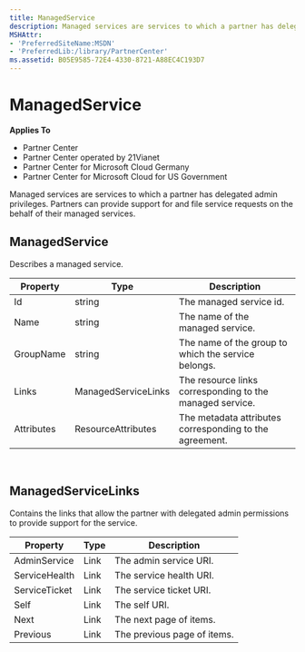 ```yaml
---
title: ManagedService
description: Managed services are services to which a partner has delegated admin privileges. Partners can provide support for and file service requests on the behalf of their managed services.
MSHAttr:
- 'PreferredSiteName:MSDN'
- 'PreferredLib:/library/PartnerCenter'
ms.assetid: B05E9585-72E4-4330-8721-A88EC4C193D7
---
```


# ManagedService


**Applies To**

-   Partner Center
-   Partner Center operated by 21Vianet
-   Partner Center for Microsoft Cloud Germany
-   Partner Center for Microsoft Cloud for US Government

Managed services are services to which a partner has delegated admin privileges. Partners can provide support for and file service requests on the behalf of their managed services.

## <span id="ManagedService"></span><span id="managedservice"></span><span id="MANAGEDSERVICE"></span>ManagedService


Describes a managed service.

| Property   | Type                | Description                                              |
|------------|---------------------|----------------------------------------------------------|
| Id         | string              | The managed service id.                                  |
| Name       | string              | The name of the managed service.                         |
| GroupName  | string              | The name of the group to which the service belongs.      |
| Links      | ManagedServiceLinks | The resource links corresponding to the managed service. |
| Attributes | ResourceAttributes  | The metadata attributes corresponding to the agreement.  |

 

## <span id="ManagedServiceLinks"></span><span id="managedservicelinks"></span><span id="MANAGEDSERVICELINKS"></span>ManagedServiceLinks


Contains the links that allow the partner with delegated admin permissions to provide support for the service.

| Property      | Type | Description                 |
|---------------|------|-----------------------------|
| AdminService  | Link | The admin service URI.      |
| ServiceHealth | Link | The service health URI.     |
| ServiceTicket | Link | The service ticket URI.     |
| Self          | Link | The self URI.               |
| Next          | Link | The next page of items.     |
| Previous      | Link | The previous page of items. |

 

 

 




